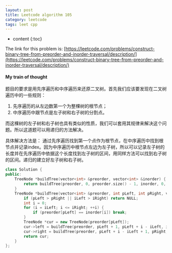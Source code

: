 ```yaml
---
layout: post
title: Leetcode algorithm 105
category: leetcode
tags: leet cpp
---
```


* content
{:toc}


The link for this problem is: [https://leetcode.com/problems/construct-binary-tree-from-preorder-and-inorder-traversal/description/](https://leetcode.com/problems/construct-binary-tree-from-preorder-and-inorder-traversal/description/)





#### My train of thought

题目的要求是用先序遍历和中序遍历来还原二叉树。首先我们应该要发现在二叉树遍历中的一些规则：

1. 先序遍历的从左边数第一个为整棵树的根节点；
2. 中序遍历中跟节点是左子树和右子树的分割点。

而这棵树的左子树和右子树也具有类似的性质，我们可以套用其规律来解决这个问题。所以这道题可以用递归的方法解决。

具体解决方法是：
通过先序遍历找到第一个点作为根节点，在中序遍历中找到根节点并记录index。因为中序遍历中根节点左边为左子树，所以可以记录左子树的长度并在先序遍历中依据这个长度找到左子树的区间，用同样方法可以找到右子树的区间。递归的建立好左子树和右子树。

```c++
class Solution {
public:
    TreeNode *buildTree(vector<int> &preorder, vector<int> &inorder) {
        return buildTree(preorder, 0, preorder.size() - 1, inorder, 0, inorder.size() - 1);
    }
    TreeNode *buildTree(vector<int> &preorder, int pLeft, int pRight, vector<int> &inorder, int iLeft, int iRight) {
        if (pLeft > pRight || iLeft > iRight) return NULL;
        int i = 0;
        for (i = iLeft; i <= iRight; ++i) {
            if (preorder[pLeft] == inorder[i]) break;
        }
        TreeNode *cur = new TreeNode(preorder[pLeft]);
        cur->left = buildTree(preorder, pLeft + 1, pLeft + i - iLeft, inorder, iLeft, i - 1);
        cur->right = buildTree(preorder, pLeft + i - iLeft + 1, pRight, inorder, i + 1, iRight);
        return cur;
    }
};
```

